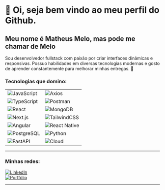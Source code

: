 # 👋 Oi, seja bem vindo ao meu perfil do Github.
## Meu nome é Matheus Melo, mas pode me chamar de Melo

Sou desenvolvedor fullstack com paixão por criar interfaces dinâmicas e responsivas. Possuo habilidades em diversas tecnologias modernas e gosto de aprender constantemente para melhorar minhas entregas. 🚀

### Tecnologias que domino:

|                                                                          |                                                                           |
| ------------------------------------------------------------------------ | ------------------------------------------------------------------------- |
| ![JavaScript](https://img.shields.io/badge/JavaScript-F7DF1E?style=for-the-badge&logo=javascript&logoColor=black) | ![Axios](https://img.shields.io/badge/Axios-5A29E4?style=for-the-badge&logo=axios&logoColor=white) |
| ![TypeScript](https://img.shields.io/badge/TypeScript-007ACC?style=for-the-badge&logo=typescript&logoColor=white) | ![Postman](https://img.shields.io/badge/Postman-FF6C37?style=for-the-badge&logo=postman&logoColor=white) |
| ![React](https://img.shields.io/badge/React-20232A?style=for-the-badge&logo=react&logoColor=61DAFB) | ![MongoDB](https://img.shields.io/badge/MongoDB-47A248?style=for-the-badge&logo=mongodb&logoColor=white) |
| ![Next.js](https://img.shields.io/badge/Next.js-000000?style=for-the-badge&logo=nextdotjs&logoColor=white) | ![TailwindCSS](https://img.shields.io/badge/TailwindCSS-38B2AC?style=for-the-badge&logo=tailwind-css&logoColor=white) |
| ![Angular](https://img.shields.io/badge/Angular-DD0031?style=for-the-badge&logo=angular&logoColor=white) | ![React Native](https://img.shields.io/badge/React_Native-20232A?style=for-the-badge&logo=react&logoColor=61DAFB) |
| ![PostgreSQL](https://img.shields.io/badge/PostgreSQL-336791?style=for-the-badge&logo=postgresql&logoColor=white) | ![Python](https://img.shields.io/badge/Python-3776AB?style=for-the-badge&logo=python&logoColor=white) |
| ![FastAPI](https://img.shields.io/badge/FastAPI-009688?style=for-the-badge&logo=fastapi&logoColor=white) | ![Cloud](https://img.shields.io/badge/Cloud-000000?style=for-the-badge&logo=cloud&logoColor=white) |

---

### Minhas redes:

[![LinkedIn](https://img.shields.io/badge/LinkedIn-MatheusMelo-blue?style=for-the-badge&logo=linkedin)](https://www.linkedin.com)  
[![Portfólio](https://img.shields.io/badge/Portfólio-matheusmelodev.com.br-black?style=for-the-badge&logo=website)](https://matheusmelodev.com.br)

---
